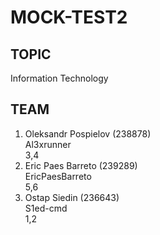 # MOCK-TEST2
## TOPIC
Information Technology
## TEAM
1. Oleksandr Pospielov  (238878)  
   Al3xrunner  
   3,4
2. Eric Paes Barreto (239289)  
   EricPaesBarreto  
   5,6
3. Ostap Siedin (236643)  
   S1ed-cmd  
   1,2
